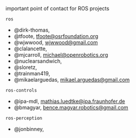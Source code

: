 important point of contact for ROS projects

`ros`
- @dirk-thomas,
- @tfoote, tfoote@osrfoundation.org
- @wjwwood, wjwwood@gmail.com
- @clalancette,
- @mjcarroll, michael@openrobotics.org
- @nuclearsandwich,
- @sloretz,
- @trainman419,
- @mikaelarguedas, mikael.arguedas@gmail.com

`ros-controls`
- @ipa-mdl, mathias.luedtke@ipa.fraunhofer.de
- @bmagyar, bence.magyar.robotics@gmail.com

`ros-perception`
- @jonbinney,
